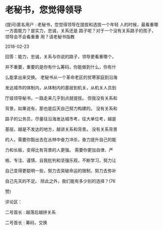 # 老秘书，您觉得领导

(提问)匿名用户 : 老秘书，您觉得领导在提拔和选拔一个年轻 人的时候，最看重哪一方面能力？是实力，忠诚，关系还是 路子呢？对于一个没有关系路子的孩子，领导会不会看重重 用？请老秘书指教

2018-02-23

回答：能力，忠诚，关系与你说的路子，领导更看重哪个，

并不重要，重要的是你有什么筹码，你能做到什么，你有什

么能拿出来交换。 老秘书从一个革命老区的贫寒家庭到沿海

发达城市的体制内，从体制内的基层到机关，从机关人员到

厅级领导秘书，一路走来几乎到点就提拔。 但我没有关系和

背景，如果说有，那也是后天自己努力构建的。 没有关系和

路子的公务员，尽量往沿海发达城市考，往大单位考，越是

基层，越是不发达的地方，越讲关系和背景。 没有关系背景

的人，需要你豁出去在丛林中奋力冲杀，奋力提升自己的能

力和长板，变得比有背景的人更强。 需要你更加自律、严

格、专注、谨慎、自我批判和坚强乐观，不断学习，努力让

自己变得更聪明一些，努力去突破命运的限制，努力去弥补

自己先天的不足。 除此之外，我们能有多少别的选择？(76

赞)

评论区：

二号首长 : 越落后越拼关系

二号首长 : 筹码，交换